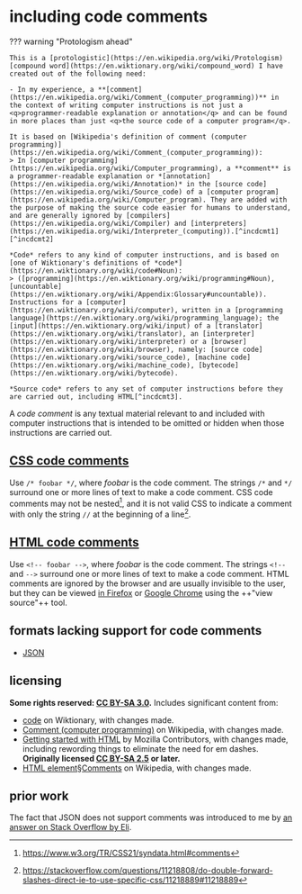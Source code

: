 # including code comments

??? warning "Protologism ahead"
    
    This is a [protologistic](https://en.wikipedia.org/wiki/Protologism) [compound word](https://en.wiktionary.org/wiki/compound_word) I have created out of the following need:
    
    - In my experience, a **[comment](https://en.wikipedia.org/wiki/Comment_(computer_programming))** in the context of writing computer instructions is not just a <q>programmer-readable explanation or annotation</q> and can be found in more places than just <q>the source code of a computer program</q>.
    
    It is based on [Wikipedia's definition of comment (computer programming)](https://en.wikipedia.org/wiki/Comment_(computer_programming)):
    > In [computer programming](https://en.wikipedia.org/wiki/Computer_programming), a **comment** is a programmer-readable explanation or *[annotation](https://en.wikipedia.org/wiki/Annotation)* in the [source code](https://en.wikipedia.org/wiki/Source_code) of a [computer program](https://en.wikipedia.org/wiki/Computer_program). They are added with the purpose of making the source code easier for humans to understand, and are generally ignored by [compilers](https://en.wikipedia.org/wiki/Compiler) and [interpreters](https://en.wikipedia.org/wiki/Interpreter_(computing)).[^incdcmt1] [^incdcmt2]
    
    *Code* refers to any kind of computer instructions, and is based on [one of Wiktionary's definitions of *code*](https://en.wiktionary.org/wiki/code#Noun):
    > ([programming](https://en.wiktionary.org/wiki/programming#Noun), [uncountable](https://en.wiktionary.org/wiki/Appendix:Glossary#uncountable)). Instructions for a [computer](https://en.wiktionary.org/wiki/computer), written in a [programming language](https://en.wiktionary.org/wiki/programming_language); the [input](https://en.wiktionary.org/wiki/input) of a [translator](https://en.wiktionary.org/wiki/translator), an [interpreter](https://en.wiktionary.org/wiki/interpreter) or a [browser](https://en.wiktionary.org/wiki/browser), namely: [source code](https://en.wiktionary.org/wiki/source_code), [machine code](https://en.wiktionary.org/wiki/machine_code), [bytecode](https://en.wiktionary.org/wiki/bytecode).
    
    *Source code* refers to any set of computer instructions before they are carried out, including HTML[^incdcmt3].

A *code comment* is any textual material relevant to and included with computer instructions that is intended to be omitted or hidden when those instructions are carried out.

## [CSS code comments]
Use `/* foobar */`, where *foobar* is the code comment. The strings `/*` and `*/` surround one or more lines of text to make a code comment. CSS code comments may not be nested[^incdcmt4], and it is not valid CSS to indicate a comment with only the string `//` at the beginning of a line[^incdcmt5].

## [HTML code comments]
Use `<!-- foobar -->`, where *foobar* is the code comment. The strings `<!--` and `-->` surround one or more lines of text to make a code comment. HTML comments are ignored by the browser and are usually invisible to the user, but they can be viewed [in Firefox](https://developer.mozilla.org/en-US/docs/Tools/View_source) or [Google Chrome](https://support.google.com/surveys/answer/6172725?hl=en) using the ++"view source"++ tool.

## formats lacking support for code comments

- [JSON](https://json.org/)

## licensing
**Some rights reserved: [CC BY-SA 3.0](https://creativecommons.org/licenses/by-sa/3.0/).** Includes significant content from:

- [code](https://en.wiktionary.org/w/index.php?title=code&oldid=51126382) on Wiktionary, with changes made.
- [Comment (computer programming)](https://en.wikipedia.org/w/index.php?title=Comment_(computer_programming)&oldid=875338006) on Wikipedia, with changes made.
- [Getting started with HTML](https://developer.mozilla.org/en-US/docs/Learn/HTML/Introduction_to_HTML/Getting_started$revision/1436132) by Mozilla Contributors, with changes made, including rewording things to eliminate the need for em dashes. **Originally licensed [CC BY-SA 2.5](https://creativecommons.org/licenses/by-sa/2.5/) or later.**
- [HTML element§Comments](https://en.wikipedia.org/w/index.php?title=HTML_element&oldid=874852200) on Wikipedia, with changes made.

## prior work
The fact that JSON does not support comments was introduced to me by [an answer on Stack Overflow by Eli](https://stackoverflow.com/questions/244777/can-comments-be-used-in-json/244858#244858).

[^incdcmt1]: Source code can be divided into *program code* (which consists of machine-translatable instructions); and *comments* (which include human-readable notes and other kinds of annotations in support of the program code).Penny Grubb, Armstrong Takang (2003). *Software Maintenance: Concepts and Practice*. World Scientific. pp. 7, plese start120--121. [ISBN](https://en.wikipedia.org/wiki/International_Standard_Book_Number) [981-238-426-X](https://en.wikipedia.org/wiki/Special:BookSources/981-238-426-X).
[^incdcmt2]: For purposes of this article, programming language comments are treated as indistinct from comments that appear in [markup languages](https://en.wikipedia.org/wiki/Markup_language), [configuration files](https://en.wikipedia.org/wiki/Configuration_file) and other similar contexts. Moreover, markup language is often closely integrated with programming language code, especially in the context of [code generation](https://en.wikipedia.org/wiki/Automatic_programming). See e.g., Ganguli, Madhushree (2002). *Making Use of Jsp*. New York: Wiley. [ISBN](https://en.wikipedia.org/wiki/International_Standard_Book_Number) [0-471-21974-6](https://en.wikipedia.org/wiki/Special:BookSources/0-471-21974-6).
[^incdcmt3]: https://support.google.com/surveys/answer/6172725?hl=en
[^incdcmt4]: https://www.w3.org/TR/CSS21/syndata.html#comments
[^incdcmt5]: https://stackoverflow.com/questions/11218808/do-double-forward-slashes-direct-ie-to-use-specific-css/11218889#11218889

[CSS code comments]: https://developer.mozilla.org/en-US/docs/Web/CSS/Comments
[HTML code comments]: https://en.wikipedia.org/wiki/HTML_element#Comments
